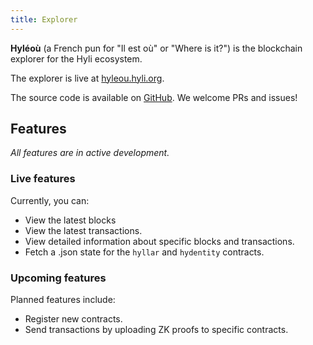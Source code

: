 ```yaml
---
title: Explorer
---
```


**Hyléoù** (a French pun for "Il est où" or "Where is it?") is the blockchain explorer for the Hyli ecosystem.

The explorer is live at [hyleou.hyli.org](https://hyleou.hyli.org/).  

The source code is available on [GitHub](https://github.com/hyle-org/hyleou). We welcome PRs and issues!

## Features

_All features are in active development._  

### Live features

Currently, you can:

- View the latest blocks
- View the latest transactions.
- View detailed information about specific blocks and transactions.
- Fetch a .json state for the `hyllar` and `hydentity` contracts.

### Upcoming features

Planned features include:

- Register new contracts.
- Send transactions by uploading ZK proofs to specific contracts.
